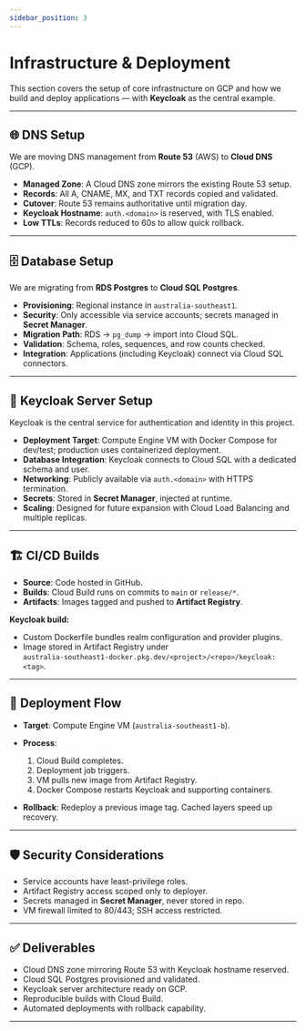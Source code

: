 ```yaml
---
sidebar_position: 3
---
```


# Infrastructure & Deployment

This section covers the setup of core infrastructure on GCP and how we build and deploy applications — with **Keycloak** as the central example.

---

## 🌐 DNS Setup

We are moving DNS management from **Route 53** (AWS) to **Cloud DNS** (GCP).

- **Managed Zone**: A Cloud DNS zone mirrors the existing Route 53 setup.  
- **Records**: All A, CNAME, MX, and TXT records copied and validated.  
- **Cutover**: Route 53 remains authoritative until migration day.  
- **Keycloak Hostname**: `auth.<domain>` is reserved, with TLS enabled.  
- **Low TTLs**: Records reduced to 60s to allow quick rollback.  

---

## 🗄 Database Setup

We are migrating from **RDS Postgres** to **Cloud SQL Postgres**.

- **Provisioning**: Regional instance in `australia-southeast1`.  
- **Security**: Only accessible via service accounts; secrets managed in **Secret Manager**.  
- **Migration Path**: RDS → `pg_dump` → import into Cloud SQL.  
- **Validation**: Schema, roles, sequences, and row counts checked.  
- **Integration**: Applications (including Keycloak) connect via Cloud SQL connectors.  

---

## 🔑 Keycloak Server Setup

Keycloak is the central service for authentication and identity in this project.

- **Deployment Target**: Compute Engine VM with Docker Compose for dev/test; production uses containerized deployment.  
- **Database Integration**: Keycloak connects to Cloud SQL with a dedicated schema and user.  
- **Networking**: Publicly available via `auth.<domain>` with HTTPS termination.  
- **Secrets**: Stored in **Secret Manager**, injected at runtime.  
- **Scaling**: Designed for future expansion with Cloud Load Balancing and multiple replicas.  

---

## 🏗 CI/CD Builds

- **Source**: Code hosted in GitHub.  
- **Builds**: Cloud Build runs on commits to `main` or `release/*`.  
- **Artifacts**: Images tagged and pushed to **Artifact Registry**.  

**Keycloak build:**  
- Custom Dockerfile bundles realm configuration and provider plugins.  
- Image stored in Artifact Registry under  
  `australia-southeast1-docker.pkg.dev/<project>/<repo>/keycloak:<tag>`.  

---

## 🚀 Deployment Flow

- **Target**: Compute Engine VM (`australia-southeast1-b`).  
- **Process**:  
  1. Cloud Build completes.  
  2. Deployment job triggers.  
  3. VM pulls new image from Artifact Registry.  
  4. Docker Compose restarts Keycloak and supporting containers.  

- **Rollback**: Redeploy a previous image tag. Cached layers speed up recovery.  

---

## 🛡 Security Considerations

- Service accounts have least-privilege roles.  
- Artifact Registry access scoped only to deployer.  
- Secrets managed in **Secret Manager**, never stored in repo.  
- VM firewall limited to 80/443; SSH access restricted.  

---

## ✅ Deliverables

- Cloud DNS zone mirroring Route 53 with Keycloak hostname reserved.  
- Cloud SQL Postgres provisioned and validated.  
- Keycloak server architecture ready on GCP.  
- Reproducible builds with Cloud Build.  
- Automated deployments with rollback capability.  

---
